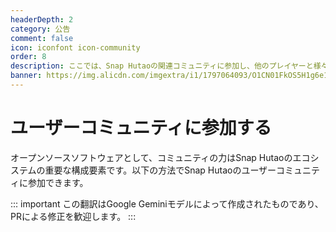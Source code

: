 ```yaml
---
headerDepth: 2
category: 公告
comment: false
icon: iconfont icon-community
order: 8
description: ここでは、Snap Hutaoの関連コミュニティに参加し、他のプレイヤーと様々なトピックについて交流できます。
banner: https://img.alicdn.com/imgextra/i1/1797064093/O1CN01FkOS5H1g6e1z8LCaD_!!1797064093.png
---
```


# ユーザーコミュニティに参加する

オープンソースソフトウェアとして、コミュニティの力はSnap Hutaoのエコシステムの重要な構成要素です。以下の方法でSnap Hutaoのユーザーコミュニティに参加できます。

::: important
この翻訳はGoogle Geminiモデルによって作成されたものであり、PRによる修正を歓迎します。
:::

<div class="vp-card-container">
  <VPCard
    title="Discord"
    desc="Yb8bykaUKp"
    logo="/images/202312/discord.svg"
    link="https://discord.gg/Yb8bykaUKp"
    background="rgba(88, 101, 242, 0.15)"
  />
  <VPCard
    title="Snap Hutao QQ ユーザーグループ"
    desc="825460590"
    logo="/images/202312/tencent.svg"
    link="https://qm.qq.com/q/Fy8j4Ziiac"
    background="rgba(228, 0, 54, 0.15)"
  />
  <VPCard
    title="Snap Hutao QQ お知らせグループ"
    desc="お知らせのみを配信します。重要な情報を見逃したくない、あまり発言しないユーザーにおすすめです。"
    logo="/images/202312/tencent.svg"
    link="http://qm.qq.com/cgi-bin/qm/qr?_wv=1027&k=uxqsxPJPB_jOVbMFOzZv5LcDyIF2HAiu&authKey=Deo2c2ZhmqSAQ%2BGUL0ItD7bYtYG5blYxQor25BXoCcaCGllZYtZ4eDNwZ3yZz8gH&noverify=0&group_code=531960040"
    background="rgba(245, 158, 0, 0.15)"
  />
  <VPCard
    title="GitHub Discussion"
    desc="Snap Hutaoコードリポジトリのディスカッションセクションは常にオープンです。"
    logo="/images/202312/github-mark.svg"
    link="https://github.com/DGP-Studio/Snap.Hutao/discussions"
    background="rgba(155, 233, 168, 0.15)"
  />
</div>
